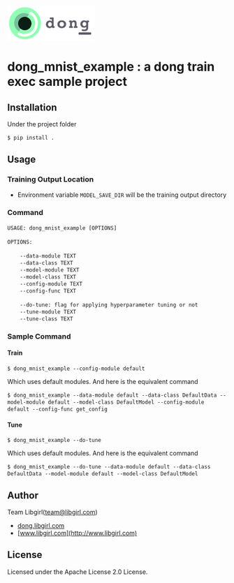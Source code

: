 ![drawing](dong_logo.png)

# dong_mnist_example : a dong train exec sample project
## Installation
Under the project folder
```sh
$ pip install .
```

## Usage
### Training Output Location
- Environment variable ```MODEL_SAVE_DIR``` will be the training output directory
### Command
```shell
USAGE: dong_mnist_example [OPTIONS]

OPTIONS:

    --data-module TEXT
    --data-class TEXT
    --model-module TEXT
    --model-class TEXT
    --config-module TEXT
    --config-func TEXT
    
    --do-tune: flag for applying hyperparameter tuning or not
    --tune-module TEXT
    --tune-class TEXT

```
### Sample Command
#### Train
```shell
$ dong_mnist_example --config-module default 
```
Which uses default modules.
And here is the equivalent command
```shell
$ dong_mnist_example --data-module default --data-class DefaultData --model-module default --model-class DefaultModel --config-module default --config-func get_config 
```
#### Tune
```shell
$ dong_mnist_example --do-tune
```
Which uses default modules.
And here is the equivalent command
```shell
$ dong_mnist_example --do-tune --data-module default --data-class DefaultData --model-module default --model-class DefaultModel
```
## Author
Team Libgirl(team@libgirl.com)

- [dong.libgirl.com](http://dong.libgirl.com)
- [www.libgirl.com](http://www.libgirl.com)

## License
Licensed under the Apache License 2.0 License.

